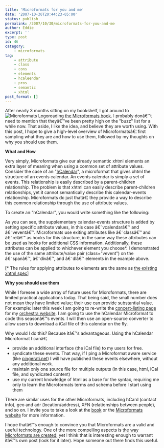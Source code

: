 ```yaml
---
title: 'Microformats for you and me'
date: '2007-10-30T20:44:23-05:00'
status: publish
permalink: /2007/10/30/microformats-for-you-and-me
author: Eddie
excerpt: ''
type: post
id: 46
category:
    - microformats
tag:
    - attribute
    - class
    - cons
    - elements
    - hcaleendar
    - pros
    - semantic
    - xhtml
post_format: []
---
```

After nearly 3 months sitting on my bookshelf, I got around to ![Microformats Logo](../../../../uploads/2007/10/microformats1.png "Microformats Logo")reading [the Microformats book](http://microformats.org/blog/2007/04/19/microformats-the-book/). I probably donâ€™t need to mention that theyâ€™ve been pretty high on the "buzz" list for a while now. That aside, I like the idea, and believe they are worth using. With this post, I hope to give a high-level overview of Microformatsâ€¦ first sampling what they are and how to use them, followed by my thoughts on why you should use them.

**What and How**

Very simply, Microformats give our already semantic xhtml elements an extra layer of meaning when using a common set of attribute values. Consider the case of an "[hCalendar](http://microformats.org/wiki/hcalendar)", a microformat that gives xhtml the structure of an events calendar. An events calendar is simply a set of events. This relationship is easily described by a parent-children relationship. The problem is that xhtml can easily describe parent-children relationships, yet it cannot semantically describe this calendar-events relationship. Microformats do just thatâ€¦ they provide a way to describe this common relationship through the use of attribute values.

To create an "hCalendar", you would write something like the following:

> <div class="vcalendar">
> 
> > <span class="vevent"/>  
> > <div class="vevent"/>  
> > <dl class="vevent"/>
> 
> </div>

As you can see, the supplementary calendar-events structure is added by setting specific attribute values, in this case â€˜vcalendarâ€™ and â€˜veventâ€™. Microformats use exiting attributes like â€˜classâ€™ and â€˜relâ€™ as hooks for this structure, in the same way these attributes can be used as hooks for additional CSS information. Additionally, these attributes can be applied to whichever element you choose\*. I demonstrated the use of the same attribute/value pair (class="vevent") on the â€˜spanâ€™, â€˜divâ€™, and â€˜dlâ€™ elements in the example above.

\[\* The rules for applying attributes to elements are the same as [the existing xhtml spec](http://www.w3.org/TR/xhtml11/)\]

**Why you should use them**

While I foresee a wide array of future uses for Microformats, there are limited practical applications today. That being said, the small number does not mean they have limited value; their use can provide substantial value. For example: later this week I am going to re-write the [concert-listing page](http://columbiaorchestra.org/season/) for my [ orchestra website](http://columbiaorchestra.org). I am going to use the hCalendar Microformat to code this seasonâ€™s events. I will then use an open-source converter to allow users to download a iCal file of this calendar on the fly.

Why would I do this? Because itâ€™s advantageous. Using the hCalendar Microformat I canâ€¦

- provide an additional interface (the iCal file) to my users for free.
- syndicate these events. That way, if I ping a Microformat aware service (like [pingerati.net](http://pingerati.net/)) I will have published these events elsewhere, without any additional work.
- maintain only one source file for multiple outputs (in this case, html, iCal file, and syndicated content)
- use my current knowledge of html as a base for the syntax, requiring me only to learn the Microformats terms and schema before I start using them

There are similar uses for the other Microformats, including hCard (contact info), geo and adr (location/address), XFN (relationships between people), and so on. I invite you to take a look at the [book](http://microformats.org/blog/2007/04/19/microformats-the-book/) or the [Microformats website](http://microformats.org/) for more information.

I hope thatâ€™s enough to convince you that Microformats are a valid and useful technology. One of the more compelling aspects is [the way Microformats are created](http://microformats.org/wiki/process), yet I think that is interesting enough to warrant itâ€™s own post (look for it later). Hope someone out there finds this useful.